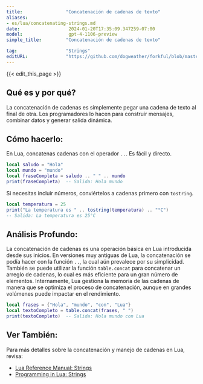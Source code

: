 ```yaml
---
title:                "Concatenación de cadenas de texto"
aliases:
- es/lua/concatenating-strings.md
date:                  2024-01-20T17:35:09.347259-07:00
model:                 gpt-4-1106-preview
simple_title:         "Concatenación de cadenas de texto"

tag:                  "Strings"
editURL:              "https://github.com/dogweather/forkful/blob/master/content/es/lua/concatenating-strings.md"
---
```


{{< edit_this_page >}}

## Qué es y por qué?
La concatenación de cadenas es simplemente pegar una cadena de texto al final de otra. Los programadores lo hacen para construir mensajes, combinar datos y generar salida dinámica.

## Cómo hacerlo:
En Lua, concatenas cadenas con el operador `..`. Es fácil y directo.

```Lua
local saludo = "Hola"
local mundo = "mundo"
local fraseCompleta = saludo .. " " .. mundo
print(fraseCompleta)  -- Salida: Hola mundo
```

Si necesitas incluir números, conviértelos a cadenas primero con `tostring`.

```Lua
local temperatura = 25
print("La temperatura es " .. tostring(temperatura) .. "°C")
-- Salida: La temperatura es 25°C
```

## Análisis Profundo:
La concatenación de cadenas es una operación básica en Lua introducida desde sus inicios. En versiones muy antiguas de Lua, la concatenación se podía hacer con la función `..`, la cual aún prevalece por su simplicidad. También se puede utilizar la función `table.concat` para concatenar un arreglo de cadenas, lo cual es más eficiente para un gran número de elementos. Internamente, Lua gestiona la memoria de las cadenas de manera que se optimiza el proceso de concatenación, aunque en grandes volúmenes puede impactar en el rendimiento.

```Lua
local frases = {"Hola", "mundo", "con", "Lua"}
local textoCompleto = table.concat(frases, " ")
print(textoCompleto)  -- Salida: Hola mundo con Lua
```

## Ver También:
Para más detalles sobre la concatenación y manejo de cadenas en Lua, revisa:
- [Lua Reference Manual: Strings](https://www.lua.org/manual/5.4/manual.html#6.4)
- [Programming in Lua: Strings](https://www.lua.org/pil/21.2.html)
